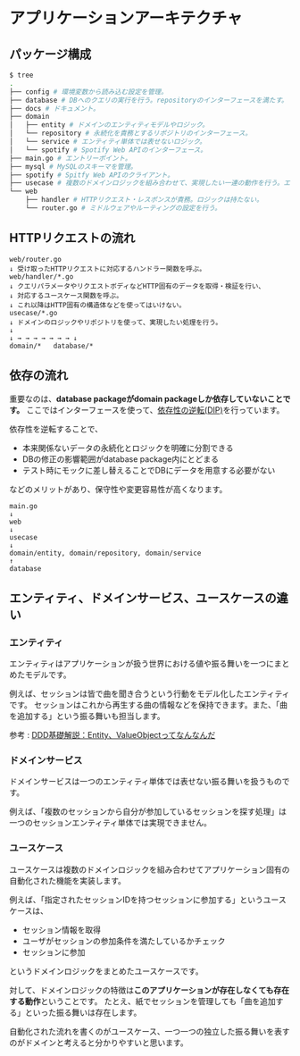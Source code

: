 # アプリケーションアーキテクチャ

## パッケージ構成

```bash
$ tree
.
├── config # 環境変数から読み込む設定を管理。
├── database # DBへのクエリの実行を行う。repositoryのインターフェースを満たす。
├── docs # ドキュメント。
├── domain 
│   ├── entity # ドメインのエンティティモデルやロジック。
│   └── repository # 永続化を責務とするリポジトリのインターフェース。
│   └── service # エンティティ単体では表せないロジック。
│   └── spotify # Spotify Web APIのインターフェース。
├── main.go # エントリーポイント。
├── mysql # MySQLのスキーマを管理。
├── spotify # Spitfy Web APIのクライアント。
├── usecase # 複数のドメインロジックを組み合わせて、実現したい一連の動作を行う。エンドポイントと1対1対応する。
└── web
    ├── handler # HTTPリクエスト・レスポンスが責務。ロジックは持たない。
    └── router.go # ミドルウェアやルーティングの設定を行う。
```
 
## HTTPリクエストの流れ

```
web/router.go
↓ 受け取ったHTTPリクエストに対応するハンドラー関数を呼ぶ。
web/handler/*.go
↓ クエリパラメータやリクエストボディなどHTTP固有のデータを取得・検証を行い、
↓ 対応するユースケース関数を呼ぶ。
↓ これ以降はHTTP固有の構造体などを使ってはいけない。
usecase/*.go
↓ ドメインのロジックやリポジトリを使って、実現したい処理を行う。
↓
↓ → → → → → → → ↓
domain/*   database/*
``` 

## 依存の流れ

重要なのは、**database packageがdomain packageしか依存していないことです。**
ここではインターフェースを使って、[依存性の逆転(DIP)](https://medium.com/eureka-engineering/go-dependency-inversion-principle-8ffaf7854a55)を行っています。

依存性を逆転することで、

- 本来関係ないデータの永続化とロジックを明確に分割できる
- DBの修正の影響範囲がdatabase package内にとどまる
- テスト時にモックに差し替えることでDBにデータを用意する必要がない

などのメリットがあり、保守性や変更容易性が高くなります。

```
main.go
↓
web
↓ 
usecase
↓
domain/entity, domain/repository, domain/service
↑
database
``` 

## エンティティ、ドメインサービス、ユースケースの違い

### エンティティ
エンティティはアプリケーションが扱う世界における値や振る舞いを一つにまとめたモデルです。

例えば、セッションは皆で曲を聞き合うという行動をモデル化したエンティティです。
セッションはこれから再生する曲の情報などを保持できます。また、「曲を追加する」という振る舞いも担当します。
 
参考 : [DDD基礎解説：Entity、ValueObjectってなんなんだ](https://little-hands.hatenablog.com/entry/2018/12/09/entity-value-object)

### ドメインサービス

ドメインサービスは一つのエンティティ単体では表せない振る舞いを扱うものです。

例えば、「複数のセッションから自分が参加しているセッションを探す処理」は一つのセッションエンティティ単体では実現できません。

### ユースケース

ユースケースは複数のドメインロジックを組み合わせてアプリケーション固有の自動化された機能を実装します。

例えば、「指定されたセッションIDを持つセッションに参加する」というユースケースは、

- セッション情報を取得
- ユーザがセッションの参加条件を満たしているかチェック
- セッションに参加

というドメインロジックをまとめたユースケースです。

対して、ドメインロジックの特徴は**このアプリケーションが存在しなくても存在する動作**ということです。
たとえ、紙でセッションを管理しても「曲を追加する」といった振る舞いは存在します。

自動化された流れを書くのがユースケース、一つ一つの独立した振る舞いを表すのがドメインと考えると分かりやすいと思います。